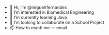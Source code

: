 - 👋 Hi, I’m @miguelrfernandes
- 👀 I’m interested in Biomedical Engineering
- 🌱 I’m currently learning Java
- 💞️ I’m looking to collaborate on a School Project
- 📫 How to reach me — email

<!---
miguelrfernandes/miguelrfernandes is a ✨ special ✨ repository because its `README.md` (this file) appears on your GitHub profile.
You can click the Preview link to take a look at your changes.
--->
